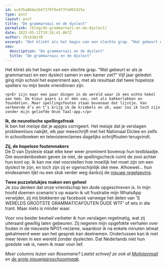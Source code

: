 ```yaml
---
id: ec67ba8bba1b471f979e4f3fe091425a
type: post
layout: post
title: "De grammarnazi en de dyslect"
permalink: /blog/de-grammarnazi-en-de-dyslect/
date: 2022-05-11T19:16:41.067Z
author: 7biA1WiYB
excerpt: "Het klinkt als het begin van een slechte grap. “Wat gebeurt er als je grammarnazi en een dyslect samen in een kamer zet?” Vijf jaar geleden ging mijn school het experiment aan, met als resultaat dat twee hopeloze spellers nu mijn beste vriendinnen zijn.   "
seo:
  description: "De grammarnazi en de dyslect"
  title: "De grammarnazi en de dyslect"
---
```

Het klinkt als het begin van een slechte grap. “Wat gebeurt er als je grammarnazi en een dyslect samen in een kamer zet?” Vijf jaar geleden ging mijn school het experiment aan, met als resultaat dat twee hopeloze spellers nu mijn beste vriendinnen zijn.   

    <p>Er zijn maar een paar dingen in de wereld waar ik een echte hekel aan heb. De kleur paars is er één van, net als kakkerlakken en foundation. Maar spellingsfouten staan bovenaan dat lijstje. Van verkeerde d’s en t’s krijg ik de kriebels en oh, waar zou ik toch zijn zonder mijn geliefde Onze Taal-app.</p>
<p><strong>Ik, de neurotische spellingsfreak</strong><br>Ik ben het meisje dat je appjes corrigeert. Het meisje dat je verslagen probleemloos nakijkt, elk jaar meeschrijft met het Nationaal Dictee en zelfs in schoolboeken en televisiereclames dagelijks schrijffouten terugvindt.</p>
<p><strong>Zij, de hopeloze foutenmakers</strong><br>De D van Dyslexie staat elke keer weer prominent bovenop hun testblaadje. Om woordenboeken geven ze niet, de spellingscheck ruimt de zooi achter hun kont op. Ik kan me niet voorstellen hoe moeilijk het moet zijn om een dyslect te zijn, en toch zijn zij er ogenschijnlijk oké mee. Alhoewel… hun eindexamen lijkt nu een stuk verder weg dankzij de <a href="https://7dagen.netlify.app/spelling">nieuwe regelgeving</a>. </p>
<p><strong>Twee puzzelstukjes maken een geheel </strong>  <br>Je zou denken dat onze vriendschap ten dode opgeschreven is. In mijn hoofd doemen scenario's op waarin ik uit frustratie mijn WhatsApp verwijder, zij mij blokkeren op facebook vanwege het delen van ’S WERELDS GROOTSTE GRAMMATICAFOUTEN DUDE WTF’ of iets in die trant. Maar niets is minder waar. </p>
<p>Voor ons beider bestwil verbeter ik hun verslagen regelmatig, wat zij uiteraard gewillig laten gebeuren. Zij negeren mijn opgefokte verhalen over fouten in de nieuwste NPO1-reclame, waardoor ik na enkele minuten ietwat gekalmeerd weer aan het gesprek kan deelnemen. Ondertussen kan ik niet meer leven in een wereld zonder dyslecten. Dat Nederlands niet hun goedste vak is, neem ik maar voor lief. </p>
<p><em>Meer columns lezen van Rosemarie? Laatst schreef ze ook al <a href="https://7dagen.netlify.app/blog/mollotenmail">Mollotenmail</a> en <a href="https://7dagen.netlify.app/blog/de-grote-nieuwjaarsschoonmaak">de grote nieuwjaarsschoonmaak</a>.</em></p>  
